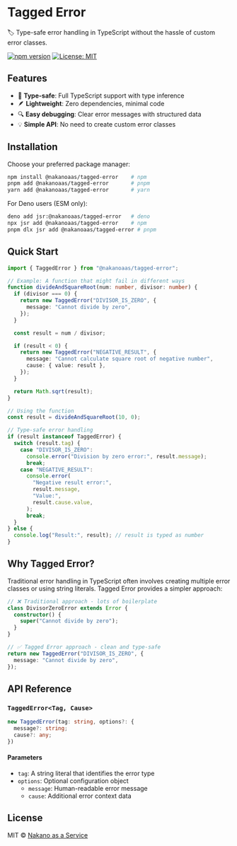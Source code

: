 # Tagged Error

🏷️ Type-safe error handling in TypeScript without the hassle of custom error
classes.

[![npm version](https://badge.fury.io/js/@nakanoaas%2Ftagged-error.svg)](https://www.npmjs.com/package/@nakanoaas/tagged-error)
[![License: MIT](https://img.shields.io/badge/License-MIT-yellow.svg)](https://opensource.org/licenses/MIT)

## Features

- 🎯 **Type-safe**: Full TypeScript support with type inference
- 🪶 **Lightweight**: Zero dependencies, minimal code
- 🔍 **Easy debugging**: Clear error messages with structured data
- 💡 **Simple API**: No need to create custom error classes

## Installation

Choose your preferred package manager:

```bash
npm install @nakanoaas/tagged-error    # npm
pnpm add @nakanoaas/tagged-error       # pnpm
yarn add @nakanoaas/tagged-error       # yarn
```

For Deno users (ESM only):

```bash
deno add jsr:@nakanoaas/tagged-error   # deno
npx jsr add @nakanoaas/tagged-error    # npm
pnpm dlx jsr add @nakanoaas/tagged-error # pnpm
```

## Quick Start

```typescript
import { TaggedError } from "@nakanoaas/tagged-error";

// Example: A function that might fail in different ways
function divideAndSquareRoot(num: number, divisor: number) {
  if (divisor === 0) {
    return new TaggedError("DIVISOR_IS_ZERO", {
      message: "Cannot divide by zero",
    });
  }

  const result = num / divisor;

  if (result < 0) {
    return new TaggedError("NEGATIVE_RESULT", {
      message: "Cannot calculate square root of negative number",
      cause: { value: result },
    });
  }

  return Math.sqrt(result);
}

// Using the function
const result = divideAndSquareRoot(10, 0);

// Type-safe error handling
if (result instanceof TaggedError) {
  switch (result.tag) {
    case "DIVISOR_IS_ZERO":
      console.error("Division by zero error:", result.message);
      break;
    case "NEGATIVE_RESULT":
      console.error(
        "Negative result error:",
        result.message,
        "Value:",
        result.cause.value,
      );
      break;
  }
} else {
  console.log("Result:", result); // result is typed as number
}
```

## Why Tagged Error?

Traditional error handling in TypeScript often involves creating multiple error
classes or using string literals. Tagged Error provides a simpler approach:

```typescript
// ❌ Traditional approach - lots of boilerplate
class DivisorZeroError extends Error {
  constructor() {
    super("Cannot divide by zero");
  }
}

// ✅ Tagged Error approach - clean and type-safe
return new TaggedError("DIVISOR_IS_ZERO", {
  message: "Cannot divide by zero",
});
```

## API Reference

### `TaggedError<Tag, Cause>`

```typescript
new TaggedError(tag: string, options?: {
  message?: string;
  cause?: any;
})
```

#### Parameters

- `tag`: A string literal that identifies the error type
- `options`: Optional configuration object
  - `message`: Human-readable error message
  - `cause`: Additional error context data

## License

MIT © [Nakano as a Service](https://github.com/nakanoasaservice)

